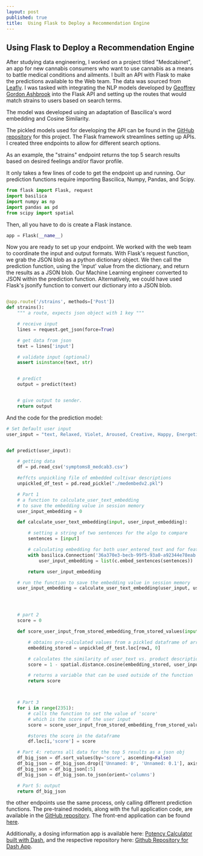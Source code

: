 ```yaml
---
layout: post
published: true
title:  Using Flask to Deploy a Recommendation Engine
---
```

## Using Flask to Deploy a Recommendation Engine

After studying data engineering, I worked on a project titled "Medcabinet", an app for new cannabis consumers who want to use cannabis as a means to battle medical conditions and ailments. I built an API with Flask to make the predictions available to the Web team. The data was sourced from [Leafly](https://www.leafly.com/). I was tasked with integrating the NLP models developed by [Geoffrey Gordon Ashbrook](https://www.linkedin.com/in/geoffrey-gordon-ashbrook/) into the Flask API and setting up the routes that would match strains to users based on search terms.

The model was developed using an adaptation of Bascilica's word embedding and Cosine Similarity.

The pickled models used for developing the API can be found in the [GitHub repository](https://github.com/dggasque/medicalcabinet_api) for this project. The Flask framework streamlines setting up APIs. I created three endpoints to allow for different search options.

As an example, the "strains" endpoint returns the top 5 search results based on desired feelings and/or flavor profile.

It only takes a few lines of code to get the endpoint up and running. Our prediction functions require importing Bascilica, Numpy, Pandas, and Scipy.

```python
from flask import Flask, request
import basilica
import numpy as np
import pandas as pd
from scipy import spatial
```

Then, all you have to do is create a Flask instance.

```python
app = Flask(__name__)
```

Now you are ready to set up your endpoint. We worked with the web team to coordinate the input and output formats. With Flask's request function, we grab the JSON blob as a python dictionary object. We then call the prediction function, using the 'input' value from the dictionary, and return the results as a JSON blob. Our Machine Learning engineer converted to JSON within the prediction function. Alternatively, we could have used Flask's jsonify function to convert our dictionary into a JSON blob.

```python

@app.route('/strains', methods=['Post'])
def strains():
    """ a route, expects json object with 1 key """

    # receive input
    lines = request.get_json(force=True)

    # get data from json
    text = lines['input']  

    # validate input (optional)
    assert isinstance(text, str)


    # predict
    output = predict(text)


    # give output to sender.
    return output

```

And the code for the prediction model:

```python
# Set Default user input
user_input = "text, Relaxed, Violet, Aroused, Creative, Happy, Energetic, Flowery, Diesel"


def predict(user_input):

    # getting data
    df = pd.read_csv('symptoms8_medcab3.csv')

    #effcts unpickling file of embedded cultivar descriptions
    unpickled_df_test = pd.read_pickle("./medembedv2.pkl")

    # Part 1
    # a function to calculate_user_text_embedding
    # to save the embedding value in session memory
    user_input_embedding = 0

    def calculate_user_text_embedding(input, user_input_embedding):

        # setting a string of two sentences for the algo to compare
        sentences = [input]

        # calculating embedding for both user_entered_text and for features
        with basilica.Connection('36a370e3-becb-99f5-93a0-a92344e78eab') as c:
            user_input_embedding = list(c.embed_sentences(sentences))

        return user_input_embedding

    # run the function to save the embedding value in session memory
    user_input_embedding = calculate_user_text_embedding(user_input, user_input_embedding)




    # part 2
    score = 0

    def score_user_input_from_stored_embedding_from_stored_values(input, score, row1, user_input_embedding):

        # obtains pre-calculated values from a pickled dataframe of arrays
        embedding_stored = unpickled_df_test.loc[row1, 0]

        # calculates the similarity of user_text vs. product description
        score = 1 - spatial.distance.cosine(embedding_stored, user_input_embedding)

        # returns a variable that can be used outside of the function
        return score



    # Part 3
    for i in range(2351):
        # calls the function to set the value of 'score'
        # which is the score of the user input
        score = score_user_input_from_stored_embedding_from_stored_values(user_input, score, i, user_input_embedding)

        #stores the score in the dataframe
        df.loc[i,'score'] = score

    # Part 4: returns all data for the top 5 results as a json obj
    df_big_json = df.sort_values(by='score', ascending=False)
    df_big_json = df_big_json.drop(['Unnamed: 0', 'Unnamed: 0.1'], axis = 1)
    df_big_json = df_big_json[:5]
    df_big_json = df_big_json.to_json(orient='columns')

    # Part 5: output
    return df_big_json

```

the other endpoints use the same process, only calling different prediction functions. The pre-trained models, along with the full application code, are available in the [GitHub repository](https://github.com/dggasque/medicalcabinet_api). The front-end application can be found [here](https://adoring-kalam-37ae7a.netlify.app/).

Additionally, a dosing information app is available here: [Potency Calculator built with Dash](https://potency-calc.herokuapp.com/), and the respective repository here: [Github Repository for Dash App](https://github.com/dggasque/Weed-Calculator).
